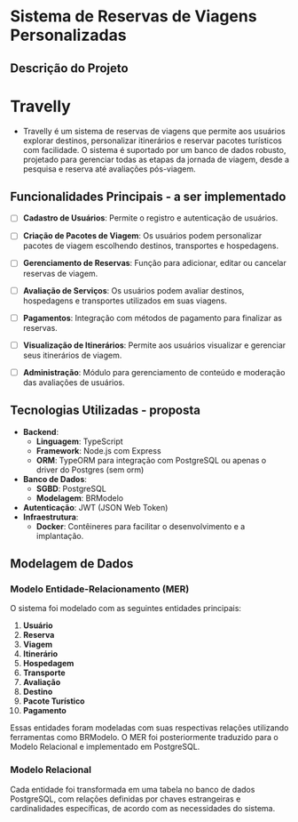 # **Sistema de Reservas de Viagens Personalizadas**

## **Descrição do Projeto**

# Travelly

- Travelly é um sistema de reservas de viagens que permite aos usuários explorar destinos, personalizar itinerários e reservar pacotes turísticos com facilidade. O sistema é suportado por um banco de dados robusto, projetado para gerenciar todas as etapas da jornada de viagem, desde a pesquisa e reserva até avaliações pós-viagem.

## **Funcionalidades Principais** - a ser implementado

- [ ] **Cadastro de Usuários**: Permite o registro e autenticação de usuários.

- [ ] **Criação de Pacotes de Viagem**: Os usuários podem personalizar pacotes de viagem escolhendo destinos, transportes e hospedagens.
- [ ] **Gerenciamento de Reservas**: Função para adicionar, editar ou cancelar reservas de viagem.
- [ ] **Avaliação de Serviços**: Os usuários podem avaliar destinos, hospedagens e transportes utilizados em suas viagens.
- [ ] **Pagamentos**: Integração com métodos de pagamento para finalizar as reservas.
- [ ] **Visualização de Itinerários**: Permite aos usuários visualizar e gerenciar seus itinerários de viagem.
- [ ] **Administração**: Módulo para gerenciamento de conteúdo e moderação das avaliações de usuários.

## **Tecnologias Utilizadas** - proposta

- **Backend**:
  - **Linguagem**: TypeScript
  - **Framework**: Node.js com Express
  - **ORM**: TypeORM para integração com PostgreSQL ou apenas o driver do Postgres (sem orm)
- **Banco de Dados**:
  - **SGBD**: PostgreSQL
  - **Modelagem**: BRModelo
- **Autenticação**: JWT (JSON Web Token)
- **Infraestrutura**:
  - **Docker**: Contêineres para facilitar o desenvolvimento e a implantação.

## **Modelagem de Dados**

### **Modelo Entidade-Relacionamento (MER)**

O sistema foi modelado com as seguintes entidades principais:

1. **Usuário**
2. **Reserva**
3. **Viagem**
4. **Itinerário**
5. **Hospedagem**
6. **Transporte**
7. **Avaliação**
8. **Destino**
9. **Pacote Turístico**
10. **Pagamento**

Essas entidades foram modeladas com suas respectivas relações utilizando ferramentas como BRModelo. O MER foi posteriormente traduzido para o Modelo Relacional e implementado em PostgreSQL.

### **Modelo Relacional**

Cada entidade foi transformada em uma tabela no banco de dados PostgreSQL, com relações definidas por chaves estrangeiras e cardinalidades específicas, de acordo com as necessidades do sistema.
